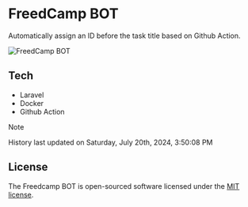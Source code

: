 # FreedCamp BOT

Automatically assign an ID before the task title based on Github Action.

![FreedCamp BOT](https://repository-images.githubusercontent.com/737932867/7d34798b-2680-471c-b089-a78a718d3d6a)

## Tech

- Laravel
- Docker
- Github Action

> [!NOTE]  
> History last updated on Saturday, July 20th, 2024, 3:50:08 PM

## License

The Freedcamp BOT is open-sourced software licensed under the [MIT license](https://opensource.org/licenses/MIT).

